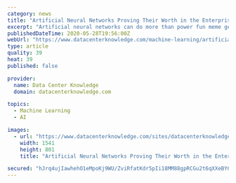 ```yaml
---
category: news
title: "Artificial Neural Networks Proving Their Worth in the Enterprise"
excerpt: "Artificial neural networks can do more than power fun meme generators; they also have myriad practical enterprise applications."
publishedDateTime: 2020-05-28T19:56:00Z
webUrl: "https://www.datacenterknowledge.com/machine-learning/artificial-neural-networks-proving-their-worth-enterprise"
type: article
quality: 39
heat: 39
published: false

provider:
  name: Data Center Knowledge
  domain: datacenterknowledge.com

topics:
  - Machine Learning
  - AI

images:
  - url: "https://www.datacenterknowledge.com/sites/datacenterknowledge.com/files/artificial-neural-network.jpg"
    width: 1541
    height: 801
    title: "Artificial Neural Networks Proving Their Worth in the Enterprise"

secured: "hJrq4ujIawhehO1eMpoKj9WU/ZviRfatKdr5pIi18MM88gpRCGu2t6qXXeBYGMnm342KnKGv6CLWp4/xlHhq43w7lfGUCfTDkwLphQPVP0E3whR9ZtJ1onmUsjLl0msREtm1znK0nm3gBtC/Hodp9IWfhc4Px/JZjyBIadEF7KUz0QVRvNwxRRC3WgWIkYbjjFFZWAcdKat0VJxYJw7xhBK3evNo1wBSu7FFbE57i6kHr9Ynv6NQPRucaMMjr8gGwB0zsWy7ellnF8vp4JfBWZTpXZp2duZnvKX2D/hWwZFa3MOrL4/iK5pLQNObi6Ld;PxmxZg+dLferWUx9rSiOuQ=="
---
```


